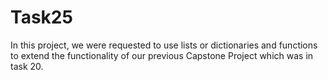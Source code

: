 # Task25

 In this project, we were requested to use lists or dictionaries and functions to extend the functionality of our previous Capstone Project which was in task 20.
